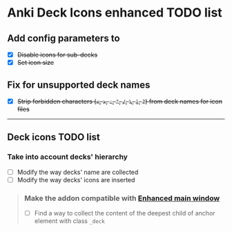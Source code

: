 # Anki Deck Icons enhanced TODO list

## Add config parameters to
- [X] ~~Disable icons for sub-decks~~
- [X] ~~Set icon size~~

## Fix for unsupported deck names
- [X] ~~Strip forbidden characters (`<`, `>`, `:`, `"`, `/`, `\`, `|`, `?`) from deck names for icon files~~

------
## Deck icons TODO list
### Take into account decks' hierarchy
- [ ] Modify the way decks' name are collected
- [ ] Modify the way decks' icons are inserted

> ### Make the addon compatible with [Enhanced main window](https://ankiweb.net/shared/info/911023479)
> - [ ] Find a way to collect the content of the deepest child of anchor element
>   with class `_deck`
